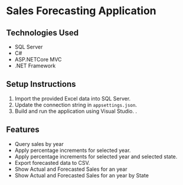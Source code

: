 # Sales Forecasting Application

## Technologies Used
- SQL Server
- C#
- ASP.NETCore MVC
- .NET Framework

## Setup Instructions
1. Import the provided Excel data into SQL Server.
2. Update the connection string in `appsettings.json`.
3. Build and run the application using Visual Studio. .

## Features
- Query sales by year
- Apply percentage increments for selected year.
- Apply percentage increments for selected year and selected state.
- Export forecasted data to CSV.
- Show Actual and Forecasted Sales for an year
- Show Actual and Forecasted Sales for an year by State
